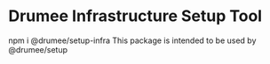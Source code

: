 # Drumee Infrastructure Setup Tool
npm i @drumee/setup-infra
This package is intended to be used by @drumee/setup 
